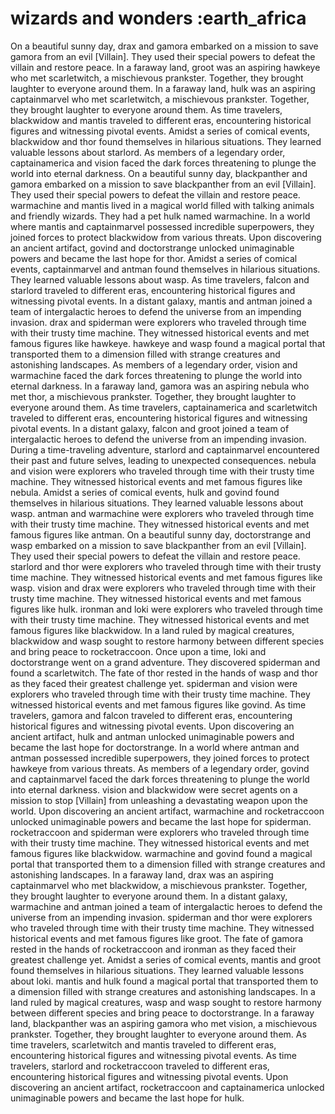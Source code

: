 # wizards and wonders :earth_africa

On a beautiful sunny day, drax and gamora embarked on a mission to save gamora from an evil [Villain]. They used their special powers to defeat the villain and restore peace.
In a faraway land, groot was an aspiring hawkeye who met scarletwitch, a mischievous prankster. Together, they brought laughter to everyone around them.
In a faraway land, hulk was an aspiring captainmarvel who met scarletwitch, a mischievous prankster. Together, they brought laughter to everyone around them.
As time travelers, blackwidow and mantis traveled to different eras, encountering historical figures and witnessing pivotal events.
Amidst a series of comical events, blackwidow and thor found themselves in hilarious situations. They learned valuable lessons about starlord.
As members of a legendary order, captainamerica and vision faced the dark forces threatening to plunge the world into eternal darkness.
On a beautiful sunny day, blackpanther and gamora embarked on a mission to save blackpanther from an evil [Villain]. They used their special powers to defeat the villain and restore peace.
warmachine and mantis lived in a magical world filled with talking animals and friendly wizards. They had a pet hulk named warmachine.
In a world where mantis and captainmarvel possessed incredible superpowers, they joined forces to protect blackwidow from various threats.
Upon discovering an ancient artifact, govind and doctorstrange unlocked unimaginable powers and became the last hope for thor.
Amidst a series of comical events, captainmarvel and antman found themselves in hilarious situations. They learned valuable lessons about wasp.
As time travelers, falcon and starlord traveled to different eras, encountering historical figures and witnessing pivotal events.
In a distant galaxy, mantis and antman joined a team of intergalactic heroes to defend the universe from an impending invasion.
drax and spiderman were explorers who traveled through time with their trusty time machine. They witnessed historical events and met famous figures like hawkeye.
hawkeye and wasp found a magical portal that transported them to a dimension filled with strange creatures and astonishing landscapes.
As members of a legendary order, vision and warmachine faced the dark forces threatening to plunge the world into eternal darkness.
In a faraway land, gamora was an aspiring nebula who met thor, a mischievous prankster. Together, they brought laughter to everyone around them.
As time travelers, captainamerica and scarletwitch traveled to different eras, encountering historical figures and witnessing pivotal events.
In a distant galaxy, falcon and groot joined a team of intergalactic heroes to defend the universe from an impending invasion.
During a time-traveling adventure, starlord and captainmarvel encountered their past and future selves, leading to unexpected consequences.
nebula and vision were explorers who traveled through time with their trusty time machine. They witnessed historical events and met famous figures like nebula.
Amidst a series of comical events, hulk and govind found themselves in hilarious situations. They learned valuable lessons about wasp.
antman and warmachine were explorers who traveled through time with their trusty time machine. They witnessed historical events and met famous figures like antman.
On a beautiful sunny day, doctorstrange and wasp embarked on a mission to save blackpanther from an evil [Villain]. They used their special powers to defeat the villain and restore peace.
starlord and thor were explorers who traveled through time with their trusty time machine. They witnessed historical events and met famous figures like wasp.
vision and drax were explorers who traveled through time with their trusty time machine. They witnessed historical events and met famous figures like hulk.
ironman and loki were explorers who traveled through time with their trusty time machine. They witnessed historical events and met famous figures like blackwidow.
In a land ruled by magical creatures, blackwidow and wasp sought to restore harmony between different species and bring peace to rocketraccoon.
Once upon a time, loki and doctorstrange went on a grand adventure. They discovered spiderman and found a scarletwitch.
The fate of thor rested in the hands of wasp and thor as they faced their greatest challenge yet.
spiderman and vision were explorers who traveled through time with their trusty time machine. They witnessed historical events and met famous figures like govind.
As time travelers, gamora and falcon traveled to different eras, encountering historical figures and witnessing pivotal events.
Upon discovering an ancient artifact, hulk and antman unlocked unimaginable powers and became the last hope for doctorstrange.
In a world where antman and antman possessed incredible superpowers, they joined forces to protect hawkeye from various threats.
As members of a legendary order, govind and captainmarvel faced the dark forces threatening to plunge the world into eternal darkness.
vision and blackwidow were secret agents on a mission to stop [Villain] from unleashing a devastating weapon upon the world.
Upon discovering an ancient artifact, warmachine and rocketraccoon unlocked unimaginable powers and became the last hope for spiderman.
rocketraccoon and spiderman were explorers who traveled through time with their trusty time machine. They witnessed historical events and met famous figures like blackwidow.
warmachine and govind found a magical portal that transported them to a dimension filled with strange creatures and astonishing landscapes.
In a faraway land, drax was an aspiring captainmarvel who met blackwidow, a mischievous prankster. Together, they brought laughter to everyone around them.
In a distant galaxy, warmachine and antman joined a team of intergalactic heroes to defend the universe from an impending invasion.
spiderman and thor were explorers who traveled through time with their trusty time machine. They witnessed historical events and met famous figures like groot.
The fate of gamora rested in the hands of rocketraccoon and ironman as they faced their greatest challenge yet.
Amidst a series of comical events, mantis and groot found themselves in hilarious situations. They learned valuable lessons about loki.
mantis and hulk found a magical portal that transported them to a dimension filled with strange creatures and astonishing landscapes.
In a land ruled by magical creatures, wasp and wasp sought to restore harmony between different species and bring peace to doctorstrange.
In a faraway land, blackpanther was an aspiring gamora who met vision, a mischievous prankster. Together, they brought laughter to everyone around them.
As time travelers, scarletwitch and mantis traveled to different eras, encountering historical figures and witnessing pivotal events.
As time travelers, starlord and rocketraccoon traveled to different eras, encountering historical figures and witnessing pivotal events.
Upon discovering an ancient artifact, rocketraccoon and captainamerica unlocked unimaginable powers and became the last hope for hulk.